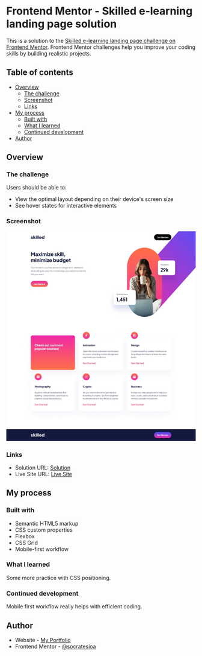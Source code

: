 # Frontend Mentor - Skilled e-learning landing page solution

This is a solution to the [Skilled e-learning landing page challenge on Frontend Mentor](https://www.frontendmentor.io/challenges/skilled-elearning-landing-page-S1ObDrZ8q). Frontend Mentor challenges help you improve your coding skills by building realistic projects.

## Table of contents

- [Overview](#overview)
  - [The challenge](#the-challenge)
  - [Screenshot](#screenshot)
  - [Links](#links)
- [My process](#my-process)
  - [Built with](#built-with)
  - [What I learned](#what-i-learned)
  - [Continued development](#continued-development)
- [Author](#author)

## Overview

### The challenge

Users should be able to:

- View the optimal layout depending on their device's screen size
- See hover states for interactive elements

### Screenshot

![](./assets/screenshot.jpg)

### Links

- Solution URL: [Solution](https://github.com/socratesioa/skilled-elearning-landing-page)
- Live Site URL: [Live Site](https://socratesioa.github.io/skilled-elearning-landing-page)

## My process

### Built with

- Semantic HTML5 markup
- CSS custom properties
- Flexbox
- CSS Grid
- Mobile-first workflow

### What I learned

Some more practice with CSS positioning.

### Continued development

Mobile first workflow really helps with efficient coding.

## Author

- Website - [My Portfolio](https://portfolio.thisissocrates.com)
- Frontend Mentor - [@socratesioa](https://www.frontendmentor.io/profile/socratesioa)
